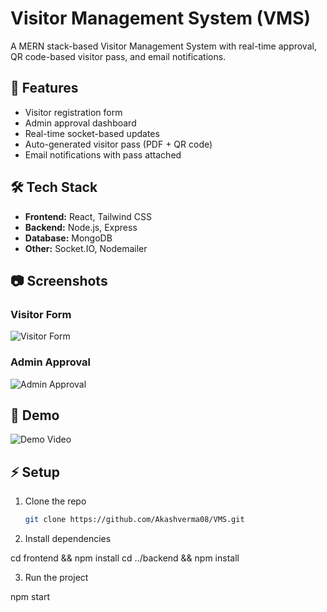 # Visitor Management System (VMS)

A MERN stack-based Visitor Management System with real-time approval, QR code-based visitor pass, and email notifications.

## 🚀 Features
- Visitor registration form
- Admin approval dashboard
- Real-time socket-based updates
- Auto-generated visitor pass (PDF + QR code)
- Email notifications with pass attached

## 🛠️ Tech Stack
- **Frontend:** React, Tailwind CSS
- **Backend:** Node.js, Express
- **Database:** MongoDB
- **Other:** Socket.IO, Nodemailer

## 📷 Screenshots
### Visitor Form
![Visitor Form](./assets/visitor-form.png)

### Admin Approval
![Admin Approval](./assets/admin-approval.png)

## 🎥 Demo
![Demo Video](./assets/demo.gif)

## ⚡ Setup
1. Clone the repo  
   ```bash
   git clone https://github.com/Akashverma08/VMS.git

2. Install dependencies

cd frontend && npm install
cd ../backend && npm install


3. Run the project

npm start
